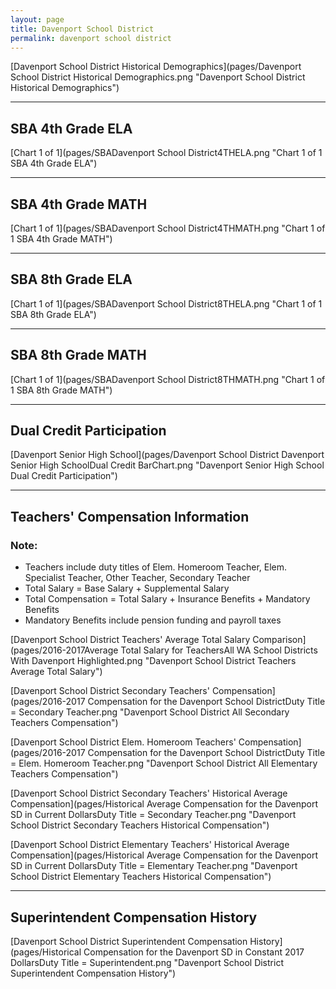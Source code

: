 ```yaml
---
layout: page
title: Davenport School District
permalink: davenport school district
---
```



[Davenport School District Historical Demographics](pages/Davenport School District Historical Demographics.png "Davenport School District Historical Demographics")

___

## SBA 4th Grade ELA

[Chart 1 of 1](pages/SBADavenport School District4THELA.png "Chart 1 of 1 SBA 4th Grade ELA")


___

## SBA 4th Grade MATH

[Chart 1 of 1](pages/SBADavenport School District4THMATH.png "Chart 1 of 1 SBA 4th Grade MATH")


___

## SBA 8th Grade ELA

[Chart 1 of 1](pages/SBADavenport School District8THELA.png "Chart 1 of 1 SBA 8th Grade ELA")


___

## SBA 8th Grade MATH

[Chart 1 of 1](pages/SBADavenport School District8THMATH.png "Chart 1 of 1 SBA 8th Grade MATH")


___

## Dual Credit Participation

[Davenport Senior High School](pages/Davenport School District Davenport Senior High SchoolDual Credit BarChart.png "Davenport Senior High School Dual Credit Participation")


___

## Teachers' Compensation Information
### Note:
- Teachers include duty titles of Elem. Homeroom Teacher, Elem. Specialist Teacher, Other Teacher, Secondary Teacher
- Total Salary = Base Salary + Supplemental Salary
- Total Compensation = Total Salary + Insurance Benefits + Mandatory Benefits
- Mandatory Benefits include pension funding and payroll taxes

[Davenport School District Teachers' Average Total Salary Comparison](pages/2016-2017Average Total Salary for TeachersAll WA School Districts With Davenport Highlighted.png "Davenport School District Teachers Average Total Salary")

[Davenport School District Secondary Teachers' Compensation](pages/2016-2017 Compensation for the Davenport School DistrictDuty Title = Secondary Teacher.png "Davenport School District All Secondary Teachers Compensation")

[Davenport School District Elem. Homeroom Teachers' Compensation](pages/2016-2017 Compensation for the Davenport School DistrictDuty Title = Elem. Homeroom Teacher.png "Davenport School District All Elementary Teachers Compensation")

[Davenport School District Secondary Teachers' Historical Average Compensation](pages/Historical Average Compensation for the Davenport SD in Current DollarsDuty Title = Secondary Teacher.png "Davenport School District Secondary Teachers Historical Compensation")

[Davenport School District Elementary Teachers' Historical Average Compensation](pages/Historical Average Compensation for the Davenport SD in Current DollarsDuty Title = Elementary Teacher.png "Davenport School District Elementary Teachers Historical Compensation")


___

## Superintendent Compensation History

[Davenport School District Superintendent Compensation History](pages/Historical Compensation for the Davenport SD in Constant 2017 DollarsDuty Title = Superintendent.png "Davenport School District Superintendent Compensation History")

